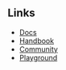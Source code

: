 
## Links 

- [Docs](https://www.typescriptlang.org/docs/)
- [Handbook](https://www.typescriptlang.org/docs/handbook/intro.html)
- [Community](https://www.typescriptlang.org/community)
- [Playground](https://www.typescriptlang.org/play?q=500#example/any)
